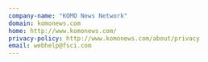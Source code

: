 ```yaml
---
company-name: "KOMO News Network"
domain: komonews.com
home: http://www.komonews.com/
privacy-policy: http://www.komonews.com/about/privacy
email: webhelp@fsci.com
---
```




